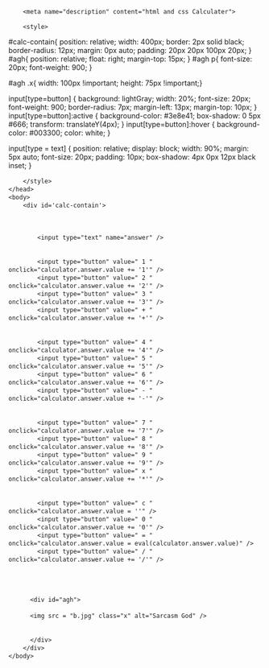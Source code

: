 <html>
    <head>
        <title>Calculator - gaurav</title>
        
        <meta name="description" content="html and css Calculater">
  <meta name="keywords" content="HTML,CSS,JavaScript">
  <meta name="author" content="Gaurav Chand">
  <meta name="viewport" content="width=device-width, initial-scale=1.0">
        
        <style>
        
        
#calc-contain{
  position: relative;
  width: 400px;
  border: 2px solid black;
  border-radius: 12px;
  margin: 0px auto;
  padding: 20px 20px 100px 20px;
}
#agh{
  position: relative;
  float: right;
  margin-top: 15px;
}
#agh p{
  font-size: 20px;
  font-weight: 900;
}

#agh .x{
width: 100px !important;
    height: 75px !important;}

input[type=button] {
  background: lightGray;
  width: 20%;
  font-size: 20px;
  font-weight: 900;
  border-radius: 7px;
  margin-left: 13px;
  margin-top: 10px;
}
input[type=button]:active {
  background-color: #3e8e41;
  box-shadow: 0 5px #666;
  transform: translateY(4px);
}
input[type=button]:hover {
  background-color: #003300;
  color: white;
}

input[type = text] {
  position: relative;
  display: block;
  width: 90%;
  margin: 5px auto;
  font-size: 20px;
  padding: 10px;
  box-shadow: 4px 0px 12px black inset;
}
    
  
        
        </style>
    </head>
    <body>
        <div id='calc-contain'>
  
          
            
            <input type="text" name="answer" />
        
            
            <input type="button" value=" 1 " onclick="calculator.answer.value += '1'" />
            <input type="button" value=" 2 " onclick="calculator.answer.value += '2'" />
            <input type="button" value=" 3 " onclick="calculator.answer.value += '3'" />
            <input type="button" value=" + " onclick="calculator.answer.value += '+'" />
          
            
            <input type="button" value=" 4 " onclick="calculator.answer.value += '4'" />
            <input type="button" value=" 5 " onclick="calculator.answer.value += '5'" />
            <input type="button" value=" 6 " onclick="calculator.answer.value += '6'" />
            <input type="button" value=" - " onclick="calculator.answer.value += '-'" />
         
          
            <input type="button" value=" 7 " onclick="calculator.answer.value += '7'" />
            <input type="button" value=" 8 " onclick="calculator.answer.value += '8'" />
            <input type="button" value=" 9 " onclick="calculator.answer.value += '9'" />
            <input type="button" value=" x " onclick="calculator.answer.value += '*'" />
           
        
            <input type="button" value=" c " onclick="calculator.answer.value = ''" />
            <input type="button" value=" 0 " onclick="calculator.answer.value += '0'" />
            <input type="button" value=" = " onclick="calculator.answer.value = eval(calculator.answer.value)" />
            <input type="button" value=" / " onclick="calculator.answer.value += '/'" />
            
  
    
       
          <div id="agh">
      
          <img src = "b.jpg" class="x" alt="Sarcasm God" />
            

          </div>
        </div>
    </body>
</html>
